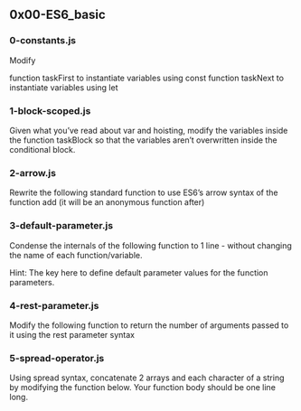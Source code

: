 ## 0x00-ES6_basic

### 0-constants.js

Modify

function taskFirst to instantiate variables using const
function taskNext to instantiate variables using let

### 1-block-scoped.js

Given what you’ve read about var and hoisting, modify the variables inside the function taskBlock so that the variables aren’t overwritten inside the conditional block.

### 2-arrow.js

Rewrite the following standard function to use ES6’s arrow syntax of the function add (it will be an anonymous function after)

### 3-default-parameter.js

Condense the internals of the following function to 1 line - without changing the name of each function/variable.

Hint: The key here to define default parameter values for the function parameters.

### 4-rest-parameter.js

Modify the following function to return the number of arguments passed to it using the rest parameter syntax

### 5-spread-operator.js

Using spread syntax, concatenate 2 arrays and each character of a string by modifying the function below. Your function body should be one line long.


